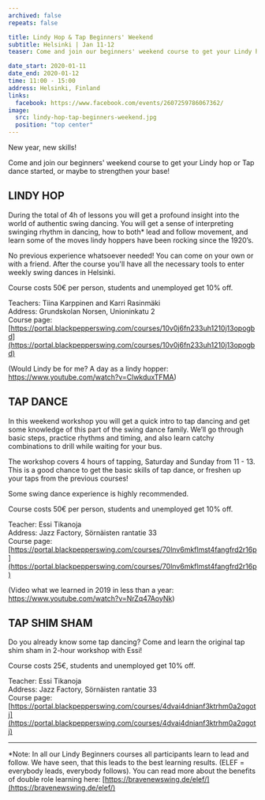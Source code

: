 ```yaml
---
archived: false
repeats: false

title: Lindy Hop & Tap Beginners' Weekend
subtitle: Helsinki | Jan 11-12
teaser: Come and join our beginners' weekend course to get your Lindy hop or Tap dance started, or maybe to strengthen your base! 

date_start: 2020-01-11
date_end: 2020-01-12
time: 11:00 - 15:00
address: Helsinki, Finland
links:
  facebook: https://www.facebook.com/events/2607259786067362/
image:
  src: lindy-hop-tap-beginners-weekend.jpg
  position: "top center"
---
```


New year, new skills!

Come and join our beginners' weekend course to get your Lindy hop or Tap dance started, or maybe to strengthen your base! 


## LINDY HOP

During the total of 4h of lessons you will get a profound insight into the world of authentic swing dancing. You will get a sense of interpreting swinging rhythm in dancing, how to both\* lead and follow movement, and learn some of the moves lindy hoppers have been rocking since the 1920’s.

No previous experience whatsoever needed! You can come on your own or with a friend. After the course you'll have all the necessary tools to enter weekly swing dances in Helsinki.

Course costs 50€ per person, students and unemployed get 10% off.

Teachers: Tiina Karppinen and Karri Rasinmäki  
Address: Grundskolan Norsen, Unioninkatu 2  
Course page: [https://portal.blackpepperswing.com/courses/10v0j6fn233uh1210j13opogbd](https://portal.blackpepperswing.com/courses/10v0j6fn233uh1210j13opogbd)  

(Would Lindy be for me? A day as a lindy hopper: https://www.youtube.com/watch?v=ClwkduxTFMA)


## TAP DANCE

In this weekend workshop you will get a quick intro to tap dancing and get some knowledge of this part of the swing dance family. We’ll go through basic steps, practice rhythms and timing, and also learn catchy combinations to drill while waiting for your bus.

The workshop covers 4 hours of tapping, Saturday and Sunday from 11 - 13. This is a good chance to get the basic skills of tap dance, or freshen up your taps from the previous courses!

Some swing dance experience is highly recommended.

Course costs 50€ per person, students and unemployed get 10% off.

Teacher: Essi Tikanoja  
Address: Jazz Factory, Sörnäisten rantatie 33  
Course page: [https://portal.blackpepperswing.com/courses/70lnv6mkflmst4fangfrd2r16p](https://portal.blackpepperswing.com/courses/70lnv6mkflmst4fangfrd2r16p)  

(Video what we learned in 2019 in less than a year: https://www.youtube.com/watch?v=NrZq47AoyNk)


## TAP SHIM SHAM

Do you already know some tap dancing? Come and learn the original tap shim sham in 2-hour workshop with Essi!

Course costs 25€, students and unemployed get 10% off.

Teacher: Essi Tikanoja  
Address: Jazz Factory, Sörnäisten rantatie 33  
Course page: [https://portal.blackpepperswing.com/courses/4dvai4dnianf3ktrhm0a2qgotj](https://portal.blackpepperswing.com/courses/4dvai4dnianf3ktrhm0a2qgotj)  

---


*Note: In all our Lindy Beginners courses all participants learn to lead and follow. We have seen, that this leads to the best learning results. (ELEF = everybody leads, everybody follows). You can read more about the benefits of double role learning here: [https://bravenewswing.de/elef/](https://bravenewswing.de/elef/)
